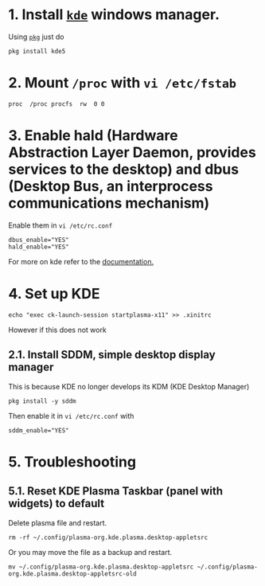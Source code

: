 # 1. Install [`kde`](https://kde.org/) windows manager.
Using [`pkg`](https://www.freshports.org/x11-wm/kde5) just do
```
pkg install kde5
```
# 2. Mount `/proc` with `vi /etc/fstab`
```
proc  /proc procfs  rw  0 0
```
# 3. Enable hald (Hardware Abstraction Layer Daemon, provides services to the desktop) and dbus (Desktop Bus, an interprocess communications mechanism)
Enable them in `vi /etc/rc.conf`
```
dbus_enable="YES"
hald_enable="YES"
```
For more on kde refer to the [documentation.](https://www.freebsd.org/doc/handbook/x11-wm.html)

# 4. Set up KDE
```
echo "exec ck-launch-session startplasma-x11" >> .xinitrc
```
However if this does not work
## 2.1. Install SDDM, simple desktop display manager
This is because KDE no longer develops its KDM (KDE Desktop Manager)
```
pkg install -y sddm
```
Then enable it in `vi /etc/rc.conf` with
```
sddm_enable="YES"
```

# 5. Troubleshooting

## 5.1. Reset KDE Plasma Taskbar (panel with widgets) to default
Delete plasma file and restart.
```
rm -rf ~/.config/plasma-org.kde.plasma.desktop-appletsrc
```
Or you may move the file as a backup and restart.
```
mv ~/.config/plasma-org.kde.plasma.desktop-appletsrc ~/.config/plasma-org.kde.plasma.desktop-appletsrc-old
```
